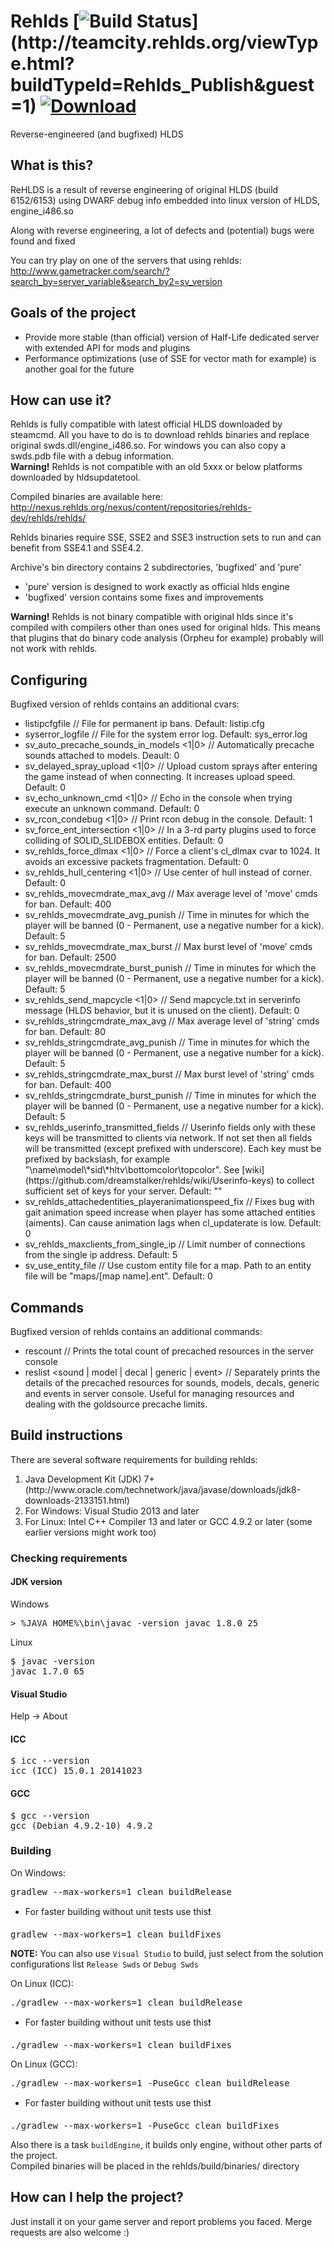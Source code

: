 # Rehlds [![Build Status](http://teamcity.rehlds.org/app/rest/builds/buildType:(id:Rehlds_Publish)/statusIcon)](http://teamcity.rehlds.org/viewType.html?buildTypeId=Rehlds_Publish&guest=1) [![Download](https://camo.githubusercontent.com/65c70643ec7b40eea50971003624c2fb04d8d375/687474703a2f2f7265686c64732e6f72672f76657273696f6e2f7265686c64732e737667)](http://teamcity.rehlds.org/guestAuth/downloadArtifacts.html?buildTypeId=Rehlds_Publish&buildId=lastSuccessful)

Reverse-engineered (and bugfixed) HLDS

## What is this?
ReHLDS is a result of reverse engineering of original HLDS (build 6152/6153) using DWARF debug info embedded into linux version of HLDS, engine_i486.so

Along with reverse engineering, a lot of defects and (potential) bugs were found and fixed

You can try play on one of the servers that using rehlds: http://www.gametracker.com/search/?search_by=server_variable&search_by2=sv_version

## Goals of the project
<ul>
<li>Provide more stable (than official) version of Half-Life dedicated server with extended API for mods and plugins</li>
<li>Performance optimizations (use of SSE for vector math for example) is another goal for the future</li>
</ul>

## How can use it?
Rehlds is fully compatible with latest official HLDS downloaded by steamcmd. All you have to do is to download rehlds binaries and replace original swds.dll/engine_i486.so. For windows you can also copy a swds.pdb file with a debug information.
<br /><b>Warning!</b> Rehlds is not compatible with an old 5xxx or below platforms downloaded by hldsupdatetool.

Compiled binaries are available here: http://nexus.rehlds.org/nexus/content/repositories/rehlds-dev/rehlds/rehlds/

Rehlds binaries require SSE, SSE2 and SSE3 instruction sets to run and can benefit from SSE4.1 and SSE4.2.

Archive's bin directory contains 2 subdirectories, 'bugfixed' and 'pure'
<ul>
<li>'pure' version is designed to work exactly as official hlds engine</li>
<li>'bugfixed' version contains some fixes and improvements</li>
</ul>

<b>Warning!</b> Rehlds is not binary compatible with original hlds since it's compiled with compilers other than ones used for original hlds. This means that plugins that do binary code analysis (Orpheu for example) probably will not work with rehlds.

## Configuring
Bugfixed version of rehlds contains an additional cvars:
<ul>
<li>listipcfgfile <filename> // File for permanent ip bans. Default: listip.cfg
<li>syserror_logfile <filename> // File for the system error log. Default: sys_error.log
<li>sv_auto_precache_sounds_in_models <1|0> // Automatically precache sounds attached to models. Deault: 0
<li>sv_delayed_spray_upload <1|0> // Upload custom sprays after entering the game instead of when connecting. It increases upload speed. Default: 0
<li>sv_echo_unknown_cmd <1|0> // Echo in the console when trying execute an unknown command. Default: 0
<li>sv_rcon_condebug <1|0> // Print rcon debug in the console. Default: 1
<li>sv_force_ent_intersection <1|0> // In a 3-rd party plugins used to force colliding of SOLID_SLIDEBOX entities. Default: 0
<li>sv_rehlds_force_dlmax <1|0> // Force a client's cl_dlmax cvar to 1024. It avoids an excessive packets fragmentation. Default: 0
<li>sv_rehlds_hull_centering <1|0> // Use center of hull instead of corner. Default: 0
<li>sv_rehlds_movecmdrate_max_avg // Max average level of 'move' cmds for ban. Default: 400
<li>sv_rehlds_movecmdrate_avg_punish // Time in minutes for which the player will be banned (0 - Permanent, use a negative number for a kick). Default: 5
<li>sv_rehlds_movecmdrate_max_burst // Max burst level of 'move' cmds for ban. Default: 2500
<li>sv_rehlds_movecmdrate_burst_punish // Time in minutes for which the player will be banned (0 - Permanent, use a negative number for a kick). Default: 5
<li>sv_rehlds_send_mapcycle <1|0> // Send mapcycle.txt in serverinfo message (HLDS behavior, but it is unused on the client). Default: 0
<li>sv_rehlds_stringcmdrate_max_avg // Max average level of 'string' cmds for ban. Default: 80
<li>sv_rehlds_stringcmdrate_avg_punish // Time in minutes for which the player will be banned (0 - Permanent, use a negative number for a kick). Default: 5
<li>sv_rehlds_stringcmdrate_max_burst // Max burst level of 'string' cmds for ban. Default: 400
<li>sv_rehlds_stringcmdrate_burst_punish // Time in minutes for which the player will be banned (0 - Permanent, use a negative number for a kick). Default: 5
<li>sv_rehlds_userinfo_transmitted_fields // Userinfo fields only with these keys will be transmitted to clients via network. If not set then all fields will be transmitted (except prefixed with underscore). Each key must be prefixed by backslash, for example "\name\model\*sid\*hltv\bottomcolor\topcolor". See [wiki](https://github.com/dreamstalker/rehlds/wiki/Userinfo-keys) to collect sufficient set of keys for your server. Default: ""
<li>sv_rehlds_attachedentities_playeranimationspeed_fix // Fixes bug with gait animation speed increase when player has some attached entities (aiments). Can cause animation lags when cl_updaterate is low. Default: 0
<li>sv_rehlds_maxclients_from_single_ip // Limit number of connections from the single ip address. Default: 5
<li>sv_use_entity_file // Use custom entity file for a map. Path to an entity file will be "maps/[map name].ent". Default: 0
</ul>

## Commands
Bugfixed version of rehlds contains an additional commands:
<ul>
<li>rescount // Prints the total count of precached resources in the server console
<li>reslist &lt;sound | model | decal | generic | event&gt; // Separately prints the details of the precached resources for sounds, models, decals, generic and events in server console. Useful for managing resources and dealing with the goldsource precache limits.
</ul>

## Build instructions
There are several software requirements for building rehlds:
<ol>
<li>Java Development Kit (JDK) 7+ (http://www.oracle.com/technetwork/java/javase/downloads/jdk8-downloads-2133151.html)</li>
<li>For Windows: Visual Studio 2013 and later</li>
<li>For Linux: Intel C++ Compiler 13 and later or GCC 4.9.2 or later (some earlier versions might work too)</li>
</ol>

### Checking requirements
#### JDK version
Windows<pre>&gt; %JAVA_HOME%\bin\javac -version
javac 1.8.0_25
</pre>

Linux
<pre>$ javac -version
javac 1.7.0_65
</pre>

#### Visual Studio
Help -> About

#### ICC
<pre>$ icc --version
icc (ICC) 15.0.1 20141023
</pre>

#### GCC
<pre>$ gcc --version
gcc (Debian 4.9.2-10) 4.9.2
</pre>

### Building
On Windows:
<pre>gradlew --max-workers=1 clean buildRelease</pre>
* For faster building without unit tests use this:exclamation:
<pre>gradlew --max-workers=1 clean buildFixes</pre>
<b>NOTE:</b> You can also use `Visual Studio` to build, just select from the solution configurations list `Release Swds` or `Debug Swds`<br />

On Linux (ICC):
<pre>./gradlew --max-workers=1 clean buildRelease</pre>
* For faster building without unit tests use this:exclamation:
<pre>./gradlew --max-workers=1 clean buildFixes</pre>

On Linux (GCC):
<pre>./gradlew --max-workers=1 -PuseGcc clean buildRelease</pre>
* For faster building without unit tests use this:exclamation:
<pre>./gradlew --max-workers=1 -PuseGcc clean buildFixes</pre>

Also there is a task `buildEngine`, it builds only engine, without other parts of the project.<br />
Compiled binaries will be placed in the rehlds/build/binaries/ directory

## How can I help the project?
Just install it on your game server and report problems you faced.
Merge requests are also welcome :)
